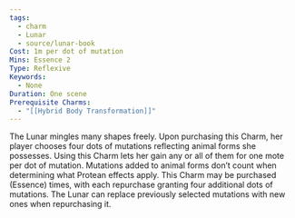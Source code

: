 ```yaml
---
tags:
  - charm
  - Lunar
  - source/lunar-book
Cost: 1m per dot of mutation
Mins: Essence 2
Type: Reflexive
Keywords:
  - None
Duration: One scene
Prerequisite Charms:
  - "[[Hybrid Body Transformation]]"
---
```

The Lunar mingles many shapes freely. Upon purchasing this Charm, her player chooses four dots of mutations reflecting animal forms she possesses. Using this Charm lets her gain any or all of them for one mote per dot of mutation. Mutations added to animal forms don’t count when determining what Protean effects apply. This Charm may be purchased (Essence) times, with each repurchase granting four additional dots of mutations. The Lunar can replace previously selected mutations with new ones when repurchasing it.